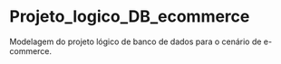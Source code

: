 # Projeto_logico_DB_ecommerce
Modelagem do projeto lógico de banco de dados para o cenário de e-commerce.
